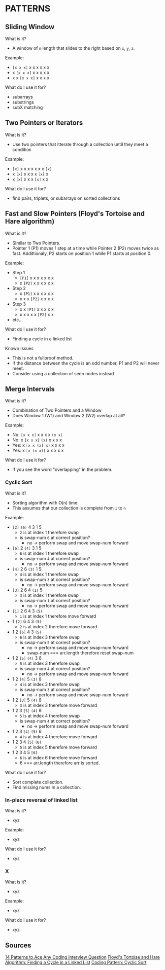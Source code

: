 # PATTERNS

## Sliding Window

What is it?

- A window of `n` length that slides to the right based on `x`, `y`, `z`.

Example:

- `[x x x]` x x x x x x
- x `[x x x]` x x x x x
- x x `[x x x]` x x x x

What do I use it for?

- subarrays
- substrings
- subX matching

## Two Pointers or Iterators

What is it?

- Use two pointers that itterate through a collection until they meet a condition

Example:

- `[x]` x x x x x x x `[x]`
- x `[x]` x x x x `[x]` x
- x `[x]` x x x `[x]` x x

What do I use it for?

- find pairs, triplets, or subarrays on sorted collections

## Fast and Slow Pointers (Floyd's Tortoise and Hare algorithm)

What is it?

- Similar to Two Pointers.
- Pointer 1 (P1) moves 1 step at a time while Pointer 2 (P2) moves twice as fast. Addittionaly, P2 starts on position 1 while P1 starts at position 0.

Example:

- Step 1
  - `[P1]` x x x x x x x
  - x `[P2]` x x x x x x
- Step 2
  - x `[P1]` x x x x x x
  - x x x `[P2]` x x x x
- Step 3
  - x x `[P1]` x x x x x
  - x x x x x `[P2]` x x
- etc...

What do I use it for?

- Finding a cycle in a linked list

Known Issues

- This is not a fullproof method.
- If the distance between the cycle is an odd number, P1 and P2 will never meet.
- Consider using a collection of seen nodes instead

## Merge Intervals

What is it?

- Combination of Two Pointers and a Window
- Does Window 1 (W1) and Window 2 (W2) overlap at all?

Example:

- No: `[x x x]` x x x x `(x x)`
- No: x `[x x x]` `(x)` x x x x
- Yes: x `[x x (x] x)` x x x x
- Yes: x `[x (x x)]` x x x x x

What do I use it for?

- If you see the word "overlapping" in the problem.

### Cyclic Sort

What is it?

- Sorting algorithm with O(n) time
- This assumes that our collection is complete from `1` to `n`

Example:

- `[2]` `(6)` 4 3 1 5
  - `2` is at index 1 therefore swap
  - is swap-num `6` at correct position?
    - no -> perform swap and move swap-num forward
- `[6]` 2 `(4)` 3 1 5
  - `6` is at index 1 therefore swap
  - is swap-num `4` at correct position?
    - no -> perform swap and move swap-num forward
- `[4]` 2 6 `(3)` 1 5
  - `4` is at index 1 therefore swap
  - is swap-num `3` at correct position?
    - no -> perform swap and move swap-num forward
- `[3]` 2 6 4 `(1)` 5
  - `3` is at index 1 therefore swap
  - is swap-num `1` at correct position?
    - no -> perform swap and move swap-num forward
- `[1]` 2 6 4 3 `(5)`
  - `1` is at index 1 therefore move forward
- 1 `[2]` 6 4 3 `(5)`
  - `2` is at index 2 therefore move forward
- 1 2 `[6]` 4 3 `(5)`
  - `6` is at index 3 therefore swap
  - is swap-num `5` at correct position?
    - no -> perform swap and move swap-num forward
    - swap-num === arr.length therefore reset swap-num
- 1 2 `[5]` `(4)` 3 6
  - `5` is at index 3 therefore swap
  - is swap-num `4` at correct position?
    - no -> perform swap and move swap-num forward
- 1 2 `[4]` 5 `(3)` 6
  - `4` is at index 3 therefore swap
  - is swap-num `3` at correct position?
    - no -> perform swap and move swap-num forward
- 1 2 `[3]` 5 `(4)` 6
  - `3` is at index 3 therefore move forward
- 1 2 3 `[5]` `(4)` 6
  - `5` is at index 4 therefore swap
  - is swap-num `4` at correct position?
    - no -> perform swap and move swap-num forward
- 1 2 3 `[4]` `(5)` 6
  - `4` is at index 4 therefore move forward
- 1 2 3 4 `[5]` `(6)`
  - `5` is at index 5 therefore move forward
- 1 2 3 4 5 `[6]`
  - `6` is at index 6 therefore move forward
  - 6 === arr.length therefore arr is sorted.

What do I use it for?

- Sort complete collection.
- Find missing nums in a collection.

### In-place reversal of linked list

What is it?

- xyz

Example:

- xyz

What do I use it for?

- xyz

### X

What is it?

- xyz

Example:

- xyz

What do I use it for?

- xyz

## Sources

[14 Patterns to Ace Any Coding Interview Question](https://hackernoon.com/14-patterns-to-ace-any-coding-interview-question-c5bb3357f6ed)
[Floyd's Tortoise and Hare Algorithm: Finding a Cycle in a Linked List](https://dev.to/alisabaj/floyd-s-tortoise-and-hare-algorithm-finding-a-cycle-in-a-linked-list-39af)
[Coding Pattern: Cyclic Sort](https://blog.stackademic.com/coding-pattern-cyclic-sort-96511b0f60ac)
